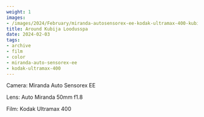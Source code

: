 ```yaml
---
weight: 1
images:
- /images/2024/February/miranda-autosensorex-ee-kodak-ultramax-400-kubija/20240203-R1-00498-010A.jpg
title: Around Kubija Loodusspa 
date: 2024-02-03
tags:
- archive
- film
- color
- miranda-auto-sensorex-ee
- kodak-ultramax-400
---
```


Camera: Miranda Auto Sensorex EE

Lens: Auto Miranda 50mm f1.8

Film: Kodak Ultramax 400